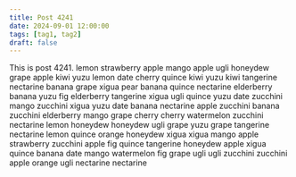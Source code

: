 ```yaml
---
title: Post 4241
date: 2024-09-01 12:00:00
tags: [tag1, tag2]
draft: false
---
```

This is post 4241.
lemon
strawberry
apple
mango
apple
ugli
honeydew
grape
apple
kiwi
yuzu
lemon
date
cherry
quince
kiwi
yuzu
kiwi
tangerine
nectarine
banana
grape
xigua
pear
banana
quince
nectarine
elderberry
banana
yuzu
fig
elderberry
tangerine
xigua
ugli
quince
yuzu
date
zucchini
mango
zucchini
xigua
yuzu
date
banana
nectarine
apple
zucchini
banana
zucchini
elderberry
mango
grape
cherry
cherry
watermelon
zucchini
nectarine
lemon
honeydew
honeydew
ugli
grape
yuzu
grape
tangerine
nectarine
lemon
quince
orange
honeydew
xigua
xigua
mango
apple
strawberry
zucchini
apple
fig
quince
tangerine
honeydew
apple
xigua
quince
banana
date
mango
watermelon
fig
grape
ugli
ugli
zucchini
zucchini
apple
orange
ugli
nectarine
nectarine
